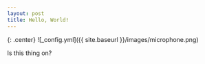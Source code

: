 ```yaml
---
layout: post
title: Hello, World!
---
```

{: .center}
![_config.yml]({{ site.baseurl }}/images/microphone.png)

Is this thing on?